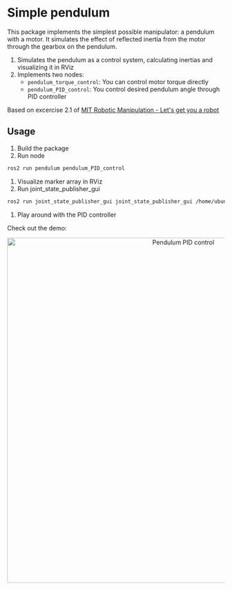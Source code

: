 # Simple pendulum

This package implements the simplest possible manipulator: a pendulum with a motor.
It simulates the effect of reflected inertia from the motor through the gearbox on the pendulum.

1. Simulates the pendulum as a control system, calculating inertias and visualizing it in RViz
1. Implements two nodes:
   - `pendulum_torque_control`: You can control motor torque directly
   - `pendulum_PID_control`: You control desired pendulum angle through PID controller

Based on excercise 2.1 of [MIT Robotic Manipulation - Let's get you a robot](https://manipulation.csail.mit.edu/robot.html#section7)

## Usage
1. Build the package
1. Run node
```bash
ros2 run pendulum pendulum_PID_control
```
1. Visualize marker array in RViz
1. Run joint_state_publisher_gui
```bash
ros2 run joint_state_publisher_gui joint_state_publisher_gui /home/ubuntu/manipulation/workspace/src/pendulum/pendulum.urdf
```
1. Play around with the PID controller

Check out the demo:
<p align="center">
  <img src="pendulum_PID_control.gif" alt="Pendulum PID control" width="800">
</p>
